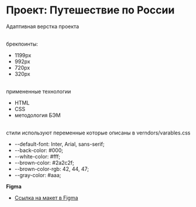 # Проект: Путешествие по России

Адаптивная верстка проекта

\
брекпоинты:
* 1199px
* 992px
* 720px
* 320px

\
примененные технологии
* HTML
* CSS
* методология БЭМ

\
стили используют переменные которые описаны в verndors/varables.css
* --default-font: Inter, Arial, sans-serif;
* --back-color: #000;
* --white-color: #fff;
* --brown-color: #2a2c2f;
* --brown-color-rgb: 42, 44, 47;
* --gray-color: #aaa;



**Figma**

* [Ссылка на макет в Figma](https://www.figma.com/file/5S2WSbEFL6awjVWJ0NWL8Q/Sprint-3_-Russia-_-desktop-mobile?node-id=28503%3A0)

